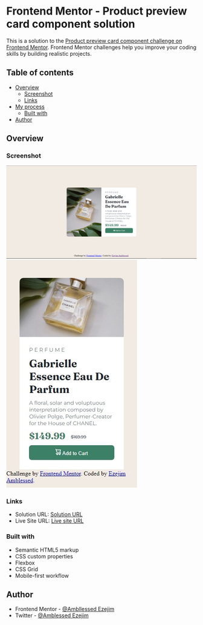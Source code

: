 # Frontend Mentor - Product preview card component solution

This is a solution to the [Product preview card component challenge on Frontend Mentor](https://www.frontendmentor.io/challenges/product-preview-card-component-GO7UmttRfa). Frontend Mentor challenges help you improve your coding skills by building realistic projects.

## Table of contents

- [Overview](#overview)
  - [Screenshot](#screenshot)
  - [Links](#links)
- [My process](#my-process)
  - [Built with](#built-with)
- [Author](#author)

## Overview

### Screenshot

![Mobile Image](images/Screenshot%202023-01-06%20131116.png)
![Mobile Image](images/Web%20capture_6-1-2023_133333_127.0.0.1.jpeg)

### Links

- Solution URL: [Solution URL](https://github.com/amblessedezejim/product-preview-card)
- Live Site URL: [Live site URL](https://amblessedezejim.github.io/product-preview-card/)

### Built with

- Semantic HTML5 markup
- CSS custom properties
- Flexbox
- CSS Grid
- Mobile-first workflow

## Author

- Frontend Mentor - [@Ambllessed Ezejim](https://www.frontendmentor.io/profile/amblessedezejim)
- Twitter - [@Amblessed Ezejim](https://www.twitter.com/amblessedezejim)

